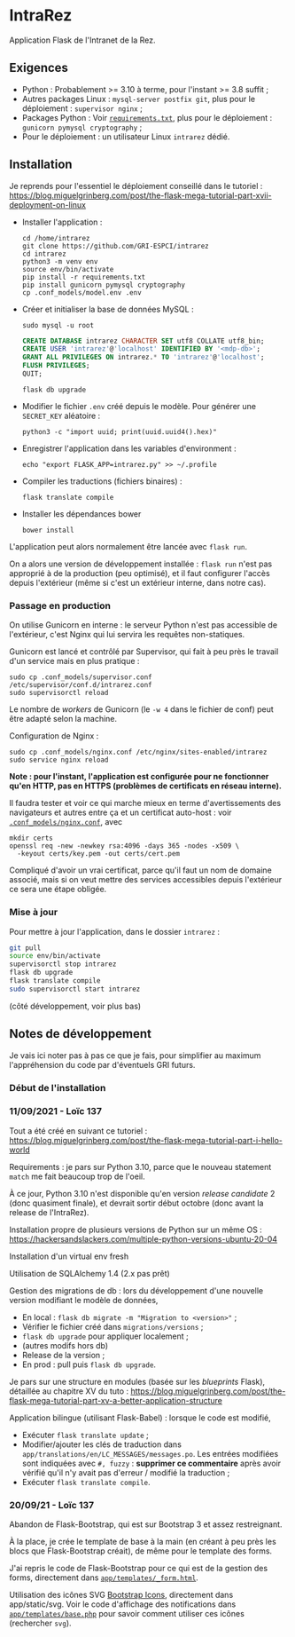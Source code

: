 # IntraRez

Application Flask de l'Intranet de la Rez.

## Exigences

* Python : Probablement >= 3.10 à terme, pour l'instant >= 3.8 suffit ;
* Autres packages Linux : ``mysql-server postfix git``, plus pour le
  déploiement : ``supervisor nginx`` ;
* Packages Python : Voir [`requirements.txt`](requirements.txt), plus pour le
  déploiement : ``gunicorn pymysql cryptography`` ;
* Pour le déploiement : un utilisateur Linux ``intrarez`` dédié.



## Installation

Je reprends pour l'essentiel le déploiement conseillé dans le tutoriel :
https://blog.miguelgrinberg.com/post/the-flask-mega-tutorial-part-xvii-deployment-on-linux

* Installer l'application :

  ```
  cd /home/intrarez
  git clone https://github.com/GRI-ESPCI/intrarez
  cd intrarez
  python3 -m venv env
  source env/bin/activate
  pip install -r requirements.txt
  pip install gunicorn pymysql cryptography
  cp .conf_models/model.env .env
  ```

* Créer et initialiser la base de données MySQL :

  ```
  sudo mysql -u root
  ```
  ```sql
  CREATE DATABASE intrarez CHARACTER SET utf8 COLLATE utf8_bin;
  CREATE USER 'intrarez'@'localhost' IDENTIFIED BY '<mdp-db>';
  GRANT ALL PRIVILEGES ON intrarez.* TO 'intrarez'@'localhost';
  FLUSH PRIVILEGES;
  QUIT;
  ```
  ```
  flask db upgrade
  ```

* Modifier le fichier ``.env`` créé depuis le modèle.
  Pour générer une ``SECRET_KEY`` aléatoire :

  ```
  python3 -c "import uuid; print(uuid.uuid4().hex)"
  ```

* Enregistrer l'application dans les variables d'environment :

  ```
  echo "export FLASK_APP=intrarez.py" >> ~/.profile
  ```

* Compiler les traductions (fichiers binaires) :

  ```
  flask translate compile
  ```

* Installer les dépendances bower

  ```
  bower install
  ```

L'application peut alors normalement être lancée avec ``flask run``.

On a alors une version de développement installée : ``flask run`` n'est pas
approprié à de la production (peu optimisé), et il faut configurer l'accès
depuis l'extérieur (même si c'est un extérieur interne, dans notre cas).


### Passage en production

On utilise Gunicorn en interne : le serveur Python n'est pas accessible de
l'extérieur, c'est Nginx qui lui servira les requêtes non-statiques.

Gunicorn est lancé et contrôlé par Supervisor, qui fait à peu près le travail
d'un service mais en plus pratique :

```
sudo cp .conf_models/supervisor.conf /etc/supervisor/conf.d/intrarez.conf
sudo supervisorctl reload
```

Le nombre de *workers* de Gunicorn (le ``-w 4`` dans le fichier de conf)
peut être adapté selon la machine.

Configuration de Nginx :

```
sudo cp .conf_models/nginx.conf /etc/nginx/sites-enabled/intrarez
sudo service nginx reload
```

**Note : pour l'instant, l'application est configurée pour ne fonctionner
qu'en HTTP, pas en HTTPS (problèmes de certificats en réseau interne).**

Il faudra tester et voir ce qui marche mieux en terme d'avertissements des
navigateurs et autres entre ça et un certificat auto-host : voir
[`.conf_models/nginx.conf`](.conf_models/nginx.conf), avec

```
mkdir certs
openssl req -new -newkey rsa:4096 -days 365 -nodes -x509 \
  -keyout certs/key.pem -out certs/cert.pem
```

Compliqué d'avoir un vrai certificat, parce qu'il faut un nom de domaine
associé, mais si on veut mettre des services accessibles depuis l'extérieur
ce sera une étape obligée.


### Mise à jour

Pour mettre à jour l'application, dans le dossier ``intrarez`` :

```bash
git pull
source env/bin/activate
supervisorctl stop intrarez
flask db upgrade
flask translate compile
sudo supervisorctl start intrarez
```

(côté développement, voir plus bas)



## Notes de développement

Je vais ici noter pas à pas ce que je fais, pour simplifier au maximum
l'appréhension du code par d'éventuels GRI futurs.


### Début de l'installation

### 11/09/2021 - Loïc 137

Tout a été créé en suivant ce tutoriel :
https://blog.miguelgrinberg.com/post/the-flask-mega-tutorial-part-i-hello-world

Requirements : je pars sur Python 3.10, parce que le nouveau statement `match`
me fait beaucoup trop de l'oeil.

À ce jour, Python 3.10 n'est disponible qu'en version *release candidate* 2
(donc quasiment finale), et devrait sortir début octobre (donc avant la
release de l'IntraRez).

Installation propre de plusieurs versions de Python sur un même OS :
https://hackersandslackers.com/multiple-python-versions-ubuntu-20-04

Installation d'un virtual env fresh

Utilisation de SQLAlchemy 1.4 (2.x pas prêt)

Gestion des migrations de db : lors du développement d'une nouvelle version
modifiant le modèle de données,
* En local : ``flask db migrate -m "Migration to <version>"`` ;
* Vérifier le fichier créé dans ``migrations/versions`` ;
* ``flask db upgrade`` pour appliquer localement ;
* (autres modifs hors db)
* Release de la version ;
* En prod : pull puis ``flask db upgrade``.


Je pars sur une structure en modules (basée sur les *blueprints* Flask),
détaillée au chapitre XV du tuto :
https://blog.miguelgrinberg.com/post/the-flask-mega-tutorial-part-xv-a-better-application-structure


Application bilingue (utilisant Flask-Babel) : lorsque le code est modifié,
* Exécuter ``flask translate update`` ;
* Modifier/ajouter les clés de traduction dans
  ``app/translations/en/LC_MESSAGES/messages.po``. Les entrées modifiées
  sont indiquées avec ``#, fuzzy`` : **supprimer ce commentaire** après
  avoir vérifié qu'il n'y avait pas d'erreur / modifié la traduction ;
* Exécuter ``flask translate compile``.


### 20/09/21 - Loïc 137

Abandon de Flask-Bootstrap, qui est sur Bootstrap 3 et assez restreignant.

À la place, je crée le template de base à la main (en créant à peu près
les blocs que Flask-Bootstrap créait), de même pour le template des forms.

J'ai repris le code de Flask-Bootstrap pour ce qui est de la gestion des
forms, directement dans [`app/templates/_form.html`](app/templates/_form.html).

Utilisation des icônes SVG [Bootstrap Icons](https://icons.getbootstrap.com/),
directement dans app/static/svg. Voir le code d'affichage des notifications
dans [`app/templates/base.php`](app/templates/base.php) pour savoir comment
utiliser ces icônes (rechercher `svg`).
